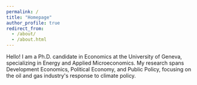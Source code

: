 ```yaml
---
permalink: /
title: "Homepage"
author_profile: true
redirect_from: 
  - /about/
  - /about.html
---
```


Hello! I am a Ph.D. candidate in Economics at the University of Geneva, specializing in Energy and Applied Microeconomics. My research spans Development Economics, Political Economy, and Public Policy, focusing on the oil and gas industry's response to climate policy.
